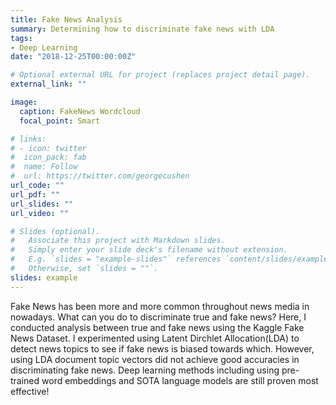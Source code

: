 ```yaml
---
title: Fake News Analysis
summary: Determining how to discriminate fake news with LDA 
tags:
- Deep Learning
date: "2018-12-25T00:00:00Z"

# Optional external URL for project (replaces project detail page).
external_link: ""

image:
  caption: FakeNews Wordcloud
  focal_point: Smart

# links:
# - icon: twitter
#  icon_pack: fab
#  name: Follow
#  url: https://twitter.com/georgecushen
url_code: ""
url_pdf: ""
url_slides: ""
url_video: ""

# Slides (optional).
#   Associate this project with Markdown slides.
#   Simply enter your slide deck's filename without extension.
#   E.g. `slides = "example-slides"` references `content/slides/example-slides.md`.
#   Otherwise, set `slides = ""`.
slides: example
---
```


Fake News has been more and more common throughout news media in nowadays. What can you do to discriminate true and fake news? Here, I conducted analysis between true and fake news using the Kaggle Fake News Dataset. I experimented using Latent Dirchlet Allocation(LDA) to detect news topics to see if fake news is biased towards which. However, using LDA document topic vectors did not achieve good accuracies in discriminating fake news. Deep learning methods including using pre-trained word embeddings and SOTA language models are still proven most effective!
